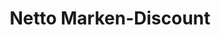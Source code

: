 ---
title: "Netto Marken-Discount"
url: /altenburg/netto-marken-discount-kaethe-kollwitz-strasse/
shop: Supermarkt
---